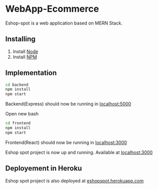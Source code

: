 # WebApp-Ecommerce

Eshop-spot is a web application based on MERN Stack.

## Installing

1. Install [Node](https://nodejs.org/en/download/) 
2. Install [NPM](https://docs.npmjs.com/downloading-and-installing-node-js-and-npm)

## Implementation


```bash
cd backend
npm install
npm start
```

Backend(Express) should now be running in [localhost:5000](http://localhost:5000)

Open new bash

```bash
cd frontend
npm install
npm start
```

Frontend(React) should now be running in [localhost:3000](http://localhost:3000)

Eshop spot project is now up and running. Available at [localhost:3000](http://localhost:3000)

## Deployement in Heroku

Eshop spot project is also deployed at [eshopspot.herokuapp.com](http://eshopspot.herokuapp.com)

